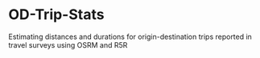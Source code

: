 # OD-Trip-Stats
Estimating distances and durations for origin-destination trips reported in travel surveys using OSRM and R5R
